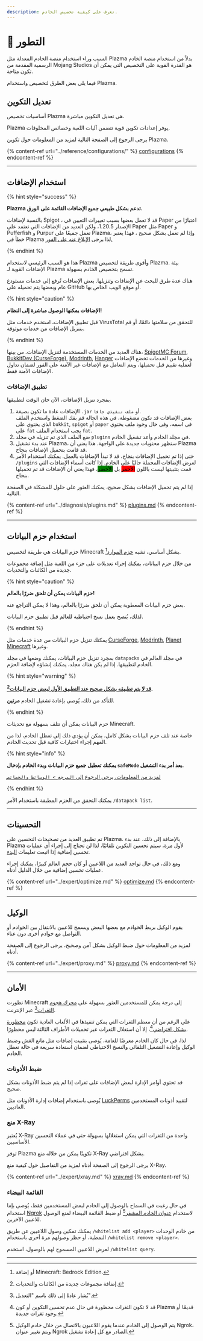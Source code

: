 ```yaml
---
description: تعرف على كيفية تخصيص الخادم.
---
```


# 📶 التطور

السبب وراء استخدام منصة الخادم المعدلة مثل Plazma بدلاً من استخدام منصة الخادم الرسمية المقدمة من Mojang Studios هو القدرة القوية على التخصيص التي يمكن أن تكون متاحة.

فيما يلي بعض الطرق لتخصيص واستخدام Plazma.

## تعديل التكوين <a href="#id-1" id="id-1"></a>

أساسيات تخصيص Plazma هي تعديل التكوين مباشرة.

Plazma يوفر إعدادات تكوين قوية تتضمن آليات اللعبة وخصائص المخلوقات.

يرجى الرجوع إلى الصفحة التالية لمزيد من المعلومات حول تكوين Plazma.

{% content-ref url="../reference/configurations/" %}
[configurations](../reference/configurations/)
{% endcontent-ref %}

***

## استخدام الإضافات <a href="#id-2" id="id-2"></a>

{% hint style="success" %}

**Plazma تدعم بشكل طبيعي جميع الإضافات القائمة على الورق.**

بالنسبة لإضافات Spigot ، قد لا تعمل بعضها بسبب تغييرات التعيين في Paper اعتبارًا من الإصدار 1.20.5،
ولكن العديد من الإضافات التي تعتمد على Paper مثل Paper و Pufferfish و Purpur تعمل جميعًا على Plazma،
وإذا لم تعمل بشكل صحيح ، فهذا يعتبر خطأ في Plazma لذا يرجى [الإبلاغ عنه على الفور.](../diagnosis/plugins.md)

{% endhint %}

هذا هو السبب الرئيسي لاستخدام Plazma وأقوى طريقة لتخصيص Plazma.
بيئة الإضافات القوية لـ Plazma تسمح بتخصيص الخادم بسهولة.

هناك عدة طرق للبحث عن الإضافات وتنزيلها. بعض الإضافات
تُرفع إلى خدمات مستودع عام وبعضها يتم تحميله على GitHub أو موقع الويب الخاص بها.

{% hint style="caution" %}

**الإضافات يمكنها الوصول مباشرة إلى النظام!**

قبل تطبيق الإضافات، استخدم خدمات مثل VirusTotal للتحقق من سلامتها دائمًا، أو
قم بتنزيل الإضافات من خدمات موثوقة.

{% endhint %}

هناك العديد من الخدمات المستخدمة لتنزيل الإضافات. من بينها، [SpigotMC Forum](https://www.spigotmc.org/resources/), [BukkitDev (CurseForge)](https://dev.bukkit.org/bukkit-plugins), [Modrinth](https://modrinth.com/plugins), [Hanger](https://hangar.papermc.io/) وغيرها من الخدمات تخضع الإضافات لعملية تقييم قبل تحميلها، ويتم التعامل مع الإضافات غير الآمنة على الفور لضمان تداول الإضافات الآمنة فقط.

### تطبيق الإضافات <a href="#id-2.1" id="id-2.1"></a>

بمجرد تنزيل الإضافات، الآن حان الوقت لتطبيقها.

1. الإضافات عادة ما تكون بصيغة `.jar` أو `ملف تنفيذي جافا`.\
   بعض الإضافات قد تكون مضغوطة، في هذه الحالة
   قم بفك الضغط واستخدم الملف الذي يحتوي على `bukkit`, `spigot` أو `paper` في اسمه،
   وفي حال وجود ملف يحتوي على `fat` يجب استخدام الملف `fat`.
2. ضع الملف الذي تم تنزيله في مجلد `plugins` في مجلد الخادم وأعد تشغيل الخادم.
3. عند بدء تشغيل Plazma، ستظهر محتويات جديدة على الواجهة.
   هذا يعني أن Plazma قد قامت بتحميل الإضافات بنجاح.
4. حتى إذا تم تحميل الإضافات بنجاح، قد لا تبدأ الإضافات بالعمل.
   يمكنك استخدام الأمر `/plugins` لعرض الإضافات المحملة حاليًا على الخادم.
   إذا كانت أسماء الإضافات التي قمت بتثبيتها ليست باللون <mark style="background-color:red;">الأحمر</mark>
   بل <mark style="background-color:green;">الأخضر</mark>، فهذا يعني أن الإضافات قد تم تحميلها بنجاح.

إذا لم يتم تحميل الإضافات بشكل صحيح، يمكنك العثور على حلول للمشكلة في الصفحة التالية.

{% content-ref url="../diagnosis/plugins.md" %}
[plugins.md](../diagnosis/plugins.md)
{% endcontent-ref %}

***

## استخدام حزم البيانات <a href="#id-3" id="id-3"></a>

حزم البيانات هي طريقة لتخصيص Minecraft بشكل أساسي،
تشبه [حزم الموارد](#user-content-fn-1)[^1].

من خلال حزم البيانات، يمكنك إجراء تعديلات على جزء من اللعبة مثل إضافة مجموعات جديدة من الكائنات والتحديات.

{% hint style="caution" %}

**حزم البيانات يمكن أن تلحق ضررًا بالعالم!**

بعض حزم البيانات المعطوبة يمكن أن تلحق ضررًا بالعالم، وهذا لا يمكن التراجع عنه.

لذلك، يُنصح بعمل نسخ احتياطية للعالم قبل تطبيق حزم البيانات.

{% endhint %}

يمكنك تنزيل حزم البيانات من عدة خدمات مثل [CurseForge](https://www.curseforge.com/minecraft/search?page=1\&pageSize=50\&sortBy=relevancy\&class=data-packs), [Modrinth](https://modrinth.com/datapacks), [Planet Minecraft](https://www.planetminecraft.com/data-packs/) وغيرها.

بمجرد تنزيل حزم البيانات، يمكنك وضعها في مجلد `datapacks` في مجلد العالم في الخادم لتطبيقها.
إذا لم يكن هناك مجلد، يمكنك إنشاؤه لإضافة الحزم.

{% hint style="warning" %}

**[قد لا يتم تطبيقه بشكل صحيح عند التطبيق الأول لبعض حزم البيانات](#user-content-fn-2)[^2].**

للتأكد من ذلك، يُوصى بإعادة تشغيل الخادم **مرتين**.

{% endhint %}

حزم البيانات يمكن أن تتلف بسهولة مع تحديثات Minecraft.

خاصة عند تلف حزم البيانات بشكل كامل، يمكن أن يؤدي ذلك إلى تعطل الخادم،
لذا من المهم إجراء اختبارات كافية قبل تحديث الخادم.

{% hint style="info" %}

**يمكنك تعطيل جميع حزم البيانات وبدء الخادم بإدخال `safeMode` بعد أمر بدء التشغيل.**

[لمزيد من المعلومات، يرجى الرجوع إلى `المرجع > الوسائط والخصائص`](../reference/arguments.md#safemode)

{% endhint %}

يمكنك التحقق من الحزم المطبقة باستخدام الأمر `/datapack list`.

***

## التحسينات <a href="#id-4" id="id-4"></a>

تم تطبيق العديد من تصحيحات التحسين على Plazma. بالإضافة إلى ذلك، عند بدء Plazma لأول مرة، سيتم تحسين التكوين تلقائيًا، لذا لن تحتاج إلى إجراء أي عمليات تحسين إضافية إذا اتبعت تعليمات [البدء](./README.md).

ومع ذلك، في حال تواجد العديد من اللاعبين أو كان حجم العالم كبيرًا، يمكنك إجراء عمليات تحسين إضافية من خلال الدليل أدناه.

{% content-ref url="../expert/optimize.md" %}
[optimize.md](../expert/optimize.md)
{% endcontent-ref %}

***

## الوكيل <a href="#id-5" id="id-5"></a>

يقوم الوكيل بربط الخوادم مع بعضها البعض ويسمح للاعبين بالانتقال بين الخوادم أو التواصل مع خوادم أخرى دون عناء.

لمزيد من المعلومات حول ضبط الوكيل بشكل آمن وصحيح، يرجى الرجوع إلى الصفحة أدناه.

{% content-ref url="../expert/proxy.md" %}
[proxy.md](../expert/proxy.md)
{% endcontent-ref %}

***

## الأمان <a href="#id-5" id="id-5"></a>

تطورت Minecraft إلى درجة يمكن للمستخدمين العثور بسهولة على [محرك هجوم الثغرات](#user-content-fn-3)[^3] عبر الإنترنت.

على الرغم من أن معظم الثغرات التي يمكن تنفيذها في الألعاب العادية تكون [محظورة بشكل افتراضي](#user-content-fn-4)[^4]،
إلا أن استغلال الثغرات عبر تحميلات الأطراف الثالثة ليس محظورًا.

لذا، في حال كان الخادم معرضًا للعامة، يُوصى بتثبيت إضافات مثل مانع الغش وضبط الوكيل وإعادة التشغيل التلقائي والنسخ الاحتياطي لضمان استعادة سريعة في حالة تعطل الخادم.

### ضبط الأذونات <a href="#id-5.1" id="id-5.1"></a>

قد تحتوي أوامر الإدارة لبعض الإضافات على ثغرات إذا لم يتم ضبط الأذونات بشكل صحيح.

يُوصى باستخدام إضافات إدارة الأذونات مثل [LuckPerms](https://luckperms.net/) لتقييد أذونات المستخدمين العاديين.

### منع X-Ray <a href="#id-5.2" id="id-5.2"></a>

يُعتبر X-Ray واحدة من الثغرات التي يمكن استغلالها بسهولة حتى في عملاء التحسين الأساسيين.

توفر Plazma تكوينًا يمكن من خلاله منع X-Ray بشكل افتراضي.

يرجى الرجوع إلى الصفحة أدناه لمزيد من التفاصيل حول كيفية منع X-Ray.

{% content-ref url="../expert/xray.md" %}
[xray.md](../expert/xray.md)
{% endcontent-ref %}

### القائمة البيضاء <a href="#id-5.3" id="id-5.3"></a>

في حال رغبت في السماح بالوصول إلى الخادم لبعض المستخدمين فقط،
يُوصى بإما استخدام [Ngrok](./README.md#id-6.2) لاستخدام [عنوان الخادم المشفر](#user-content-fn-5)[^5] أو ضبط القائمة البيضاء لمنع الوصول للاعبين الآخرين.

يمكنك تمكين وصول اللاعبين عن طريق `/whitelist add <player>` من خادم الوحدات النمطية، أو
حظر وصولهم مرة أخرى باستخدام `/whitelist remove <player>`.

لعرض اللاعبين المسموح لهم بالوصول، استخدم `/whitelist query`.

***

[^1]: أو إضافة Minecraft: Bedrock Edition.

[^2]: إضافة مجموعات جديدة من الكائنات والتحديات.

[^3]: يُشار عادةً إلى ذلك باسم "التعديل".

[^4]: قد لا تكون الثغرات محظورة في حال عدم تحسين التكوين أو كون Plazma قديمًا أو وجود ثغرات جديدة.

[^5]: يتم الوصول إلى الخادم عندما يقوم اللاعبون بالاتصال من خلال خادم الوكيل Ngrok، ويتم تغيير عنوان Ngrok الصادر مع كل إعادة تشغيل.
